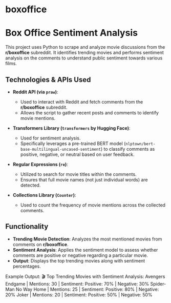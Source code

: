 # boxoffice
# Box Office Sentiment Analysis

This project uses Python to scrape and analyze movie discussions from the **r/boxoffice** subreddit. It identifies trending movies and performs sentiment analysis on the comments to understand public sentiment towards various films.

## Technologies & APIs Used

- **Reddit API (via `praw`)**: 
  - Used to interact with Reddit and fetch comments from the **r/boxoffice** subreddit.
  - Allows the script to gather recent posts and comments to identify movie mentions.

- **Transformers Library (`transformers` by Hugging Face)**: 
  - Used for sentiment analysis.
  - Specifically leverages a pre-trained BERT model (`nlptown/bert-base-multilingual-uncased-sentiment`) to classify comments as positive, negative, or neutral based on user feedback.

- **Regular Expressions (`re`)**:
  - Utilized to search for movie titles within the comments.
  - Ensures that full movie names (not just individual words) are detected.

- **Collections Library (`Counter`)**:
  - Used to count the frequency of movie mentions across the collected comments.

## Functionality

- **Trending Movie Detection**: Analyzes the most mentioned movies from comments on **r/boxoffice**.
- **Sentiment Analysis**: Applies the sentiment model to assess whether comments are positive or negative regarding a particular movie.
- **Output**: Displays the top trending movies along with sentiment percentages.

Example Output:
🎬 Top Trending Movies with Sentiment Analysis:
Avengers Endgame | Mentions: 30 | Sentiment: Positive: 70% | Negative: 30% 
Spider-Man No Way Home | Mentions: 25 | Sentiment: Positive: 80% | Negative: 20% 
Joker | Mentions: 20 | Sentiment: Positive: 50% | Negative: 50%
